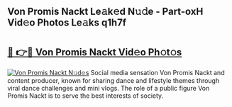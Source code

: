 ## Von Promis Nackt Le𝚊k𝚎d N𝚞𝚍e - Part-oxH Vid𝚎o Photos Le𝚊ks q1h7f

# <h2><a href="http://fb8m0w9.evod.top/?m=Von+Promis+Nackt">🔗 👉🔴 Von Promis Nackt Vid𝚎o Ph𝚘t𝚘s</a></h2>

[![Von Promis Nackt N𝚞d𝚎s](https://i.imgur.com/8V9OHl7.gif)](http://fb8m0w9.evod.top/?m=Von+Promis+Nackt)
Social media sensation Von Promis Nackt and content producer, known for sharing dance and lifestyle themes through viral dance challenges and mini vlogs. The role of a public figure Von Promis Nackt is to serve the best interests of society. 
